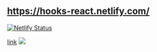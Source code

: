 https://hooks-react.netlify.com/
--------------------------------
[![Netlify Status](https://api.netlify.com/api/v1/badges/2a4cea61-bd47-4fb7-8adf-8606388190cf/deploy-status)](https://app.netlify.com/sites/react-card-list-sample/deploys)

[link](https://www.udemy.com/certificate/UC-B1HVHUNV/)
<img src="https://monosnap.com/image/QlCRIEN7U5DIUe9t0ZO04PNxZYRoP2"/>
